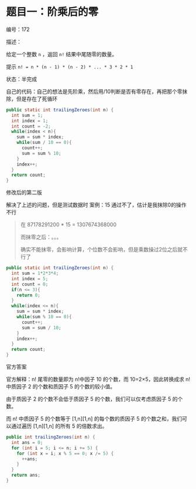 

# 题目一：阶乘后的零

编号：172

描述：

给定一个整数 `n` ，返回 `n!` 结果中尾随零的数量。

提示 `n! = n * (n - 1) * (n - 2) * ... * 3 * 2 * 1`

状态：半完成

自己的代码：自己的想法是先阶乘，然后用/10判断是否有零存在，再把那个零抹除，但是存在了死循环

```java
public static int trailingZeroes(int n) {
  int sum = 1;
  int index = 1;
  int count = -2;
  while(index < n){
    sum = sum * index;
    while(sum / 10 == 0){
      count++;
      sum = sum % 10;
    }
    index++;
  }
  return count;
}
```

修改后的第二版

解决了上述的问题，但是测试数据时 案例：15 通过不了，估计是我抹除0的操作不行 

> 在 87178291200 * 15 = 1307674368000
>
> 而抹零之后：。。。
>
> 确实不能抹零，会影响计算，个位数不会影响，但是乘数操过2位之后就不行了

```java
public static int trailingZeroes(int n) {
  int sum = 1*2*3*4;
  int index = 5;
  int count = 0;
  if(n <= 3){
    return 0;
  }
  while(index <= n){
    sum = sum * index;
    while(sum % 10 == 0){
      count++;
      sum = sum / 10;
    }
    index++;
  }
  return count;
}
```

官方答案

官方解释：n! 尾零的数量即为 n!中因子 10 的个数，而 10=2×5，因此转换成求 n! 中质因子 2 的个数和质因子 5 的个数的较小值。

由于质因子 2 的个数不会低于质因子 5 的个数，我们可以仅考虑质因子 5 的个数。

而 n! 中质因子 5 的个数等于 [1,n][1,n] 的每个数的质因子 5 的个数之和，我们可以通过遍历 [1,n][1,n] 的所有 5 的倍数求出。

```java
public int trailingZeroes(int n) {
  int ans = 0;
  for (int i = 5; i <= n; i += 5) {
    for (int x = i; x % 5 == 0; x /= 5) {
      ++ans;
    }
  }
  return ans;
}
```

